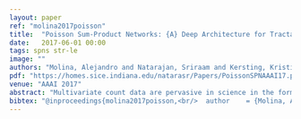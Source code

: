 ```yaml
---
layout: paper
ref: "molina2017poisson"
title:  "Poisson Sum-Product Networks: {A} Deep Architecture for Tractable Multivariate Poisson Distributions"
date:   2017-06-01 00:00
tags: spns str-le
image: ""
authors: "Molina, Alejandro and Natarajan, Sriraam and Kersting, Kristian"
pdf: "https://homes.sice.indiana.edu/natarasr/Papers/PoissonSPNAAAI17.pdf"
venue: "AAAI 2017"
abstract: "Multivariate count data are pervasive in science in the form of histograms, contingency tables and others. Previous work on modeling this type of distributions do not allow for fast and tractable inference. In this paper we present a novel Poisson graphical model, the first based on sum product networks, called PSPN, allowing for positive as well as negative dependencies. We present algorithms for learning tree PSPNs from data as well as for tractable inference via symbolic evaluation. With these, information-theoretic measures such as entropy, mutual information, and distances among count variables can be computed without resorting to approximations. Additionally, we show a connection between PSPNs and LDA, linking the structure of tree PSPNs to a hierarchy of topics. The experimental results on several synthetic and real world data-sets demonstrate that PSPN often outperform state-of-the-art while remaining tractable."
bibtex: "@inproceedings{molina2017poisson,<br/>  author    = {Molina, Alejandro and Natarajan, Sriraam and Kersting, Kristian},<br/>  title     = {Poisson Sum-Product Networks: {A} Deep Architecture for Tractable<br/>               Multivariate Poisson Distributions},<br/>  booktitle = {{AAAI}},<br/>  pages     = {2357--2363},<br/>  publisher = {{AAAI} Press},<br/>  year      = {2017}<br/>}"
---
```

